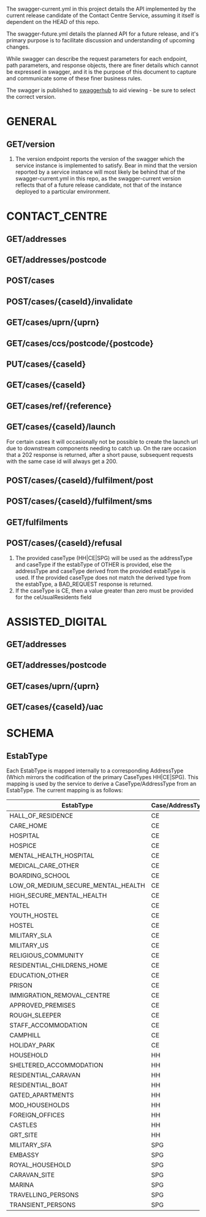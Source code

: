 The swagger-current.yml in this project details the API implemented by the current release candidate of the Contact Centre Service, assuming it itself is dependent on the HEAD of this repo.

The swagger-future.yml details the planned API for a future release, and it's primary purpose is to facilitate discussion and understanding of upcoming changes.

While swagger can describe the request parameters for each endpoint, path parameters, and response objects, there are finer details which cannot be expressed in swagger, and it is the purpose of
this document to capture and communicate some of these finer business rules.

The swagger is published to [swaggerhub](https://app.swaggerhub.com/apis/philwhiles/ons-contact_centre_api/5.10.7-oas3) to aid viewing - be sure to select the correct version.


# GENERAL
## GET/version
1. The version endpoint reports the version of the swagger which the service instance is implemented to satisfy. Bear in mind that the version reported by a service instance will most likely 
be behind that of the swagger-current.yml in this repo, as the swagger-current version reflects that of a future release candidate, not that of the instance deployed to a particular environment.

# CONTACT_CENTRE
## GET/addresses

## GET/addresses/postcode

## POST/cases

## POST/cases/{caseId}/invalidate

## GET/cases/uprn/{uprn}

## GET/cases/ccs/postcode/{postcode}

## PUT/cases/{caseId}

## GET/cases/{caseId}

## GET/cases/ref/{reference}

## GET/cases/{caseId}/launch
For certain cases it will occasionally not be possible to create the launch url due to downstream components needing to catch up. 
On the rare occasion that a 202 response is returned, after a short pause, subsequent requests with the same case id will always get a 200.

## POST/cases/{caseId}/fulfilment/post

## POST/cases/{caseId}/fulfilment/sms

## GET/fulfilments

## POST/cases/{caseId}/refusal
1. The provided caseType (HH|CE|SPG) will be used as the addressType and caseType if the estabType of OTHER is provided, else the addressType and caseType derived from the provided estabType is used.
If the provided caseType does not match the derived type from the estabType, a BAD_REQUEST response is returned.
2. If the caseType is CE, then a value greater than zero must be provided for the ceUsualResidents field

# ASSISTED_DIGITAL

## GET/addresses

## GET/addresses/postcode

## GET/cases/uprn/{uprn}

## GET/cases/{caseId}/uac

# SCHEMA
## EstabType
Each EstabType is mapped internally to a corresponding AddressType (Which mirrors the codification of the primary CaseTypes HH|CE|SPG).
This mapping is used by the service to derive a CaseType/AddressType from an EstabType.
The current mapping is as follows:

| EstabType | Case/AddressType |
|------------------------------|---|
| HALL_OF_RESIDENCE | CE |
| CARE_HOME | CE |
| HOSPITAL | CE |
| HOSPICE | CE |
| MENTAL_HEALTH_HOSPITAL | CE |
| MEDICAL_CARE_OTHER | CE |
| BOARDING_SCHOOL | CE |
| LOW_OR_MEDIUM_SECURE_MENTAL_HEALTH | CE |
| HIGH_SECURE_MENTAL_HEALTH | CE |
| HOTEL | CE |
| YOUTH_HOSTEL | CE |
| HOSTEL | CE |
| MILITARY_SLA | CE |
| MILITARY_US | CE |
| RELIGIOUS_COMMUNITY | CE |
| RESIDENTIAL_CHILDRENS_HOME | CE |
| EDUCATION_OTHER | CE |
| PRISON | CE |
| IMMIGRATION_REMOVAL_CENTRE | CE |
| APPROVED_PREMISES | CE |
| ROUGH_SLEEPER | CE |
| STAFF_ACCOMMODATION | CE |
| CAMPHILL | CE |
| HOLIDAY_PARK | CE |
| HOUSEHOLD | HH |
| SHELTERED_ACCOMMODATION | HH |
| RESIDENTIAL_CARAVAN | HH |
| RESIDENTIAL_BOAT | HH |
| GATED_APARTMENTS | HH |
| MOD_HOUSEHOLDS | HH |
| FOREIGN_OFFICES | HH |
| CASTLES | HH |
| GRT_SITE | HH |
| MILITARY_SFA | SPG |
| EMBASSY | SPG |
| ROYAL_HOUSEHOLD | SPG |
| CARAVAN_SITE | SPG |
| MARINA | SPG |
| TRAVELLING_PERSONS | SPG |
| TRANSIENT_PERSONS | SPG |

